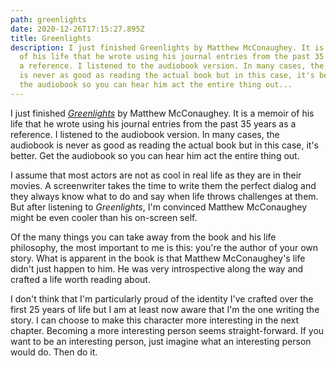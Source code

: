 ```yaml
---
path: greenlights
date: 2020-12-26T17:15:27.895Z
title: Greenlights
description: I just finished Greenlights by Matthew McConaughey. It is a memoir
  of his life that he wrote using his journal entries from the past 35 years as
  a reference. I listened to the audiobook version. In many cases, the audiobook
  is never as good as reading the actual book but in this case, it's better. Get
  the audiobook so you can hear him act the entire thing out...
---
```

I just finished *[Greenlights](https://www.amazon.com/Greenlights-Matthew-McConaughey/dp/0593139135/)* by Matthew McConaughey. It is a memoir of his life that he wrote using his journal entries from the past 35 years as a reference. I listened to the audiobook version. In many cases, the audiobook is never as good as reading the actual book but in this case, it's better. Get the audiobook so you can hear him act the entire thing out.

I assume that most actors are not as cool in real life as they are in their movies. A screenwriter takes the time to write them the perfect dialog and they always know what to do and say when life throws challenges at them. But after listening to *Greenlights*, I'm convinced Matthew McConaughey might be even cooler than his on-screen self.

Of the many things you can take away from the book and his life philosophy, the most important to me is this: you're the author of your own story. What is apparent in the book is that Matthew McConaughey's life didn't just happen to him. He was very introspective along the way and crafted a life worth reading about.

I don't think that I'm particularly proud of the identity I've crafted over the first 25 years of life but I am at least now aware that I'm the one writing the story. I can choose to make this character more interesting in the next chapter. Becoming a more interesting person seems straight-forward. If you want to be an interesting person, just imagine what an interesting person would do. Then do it.